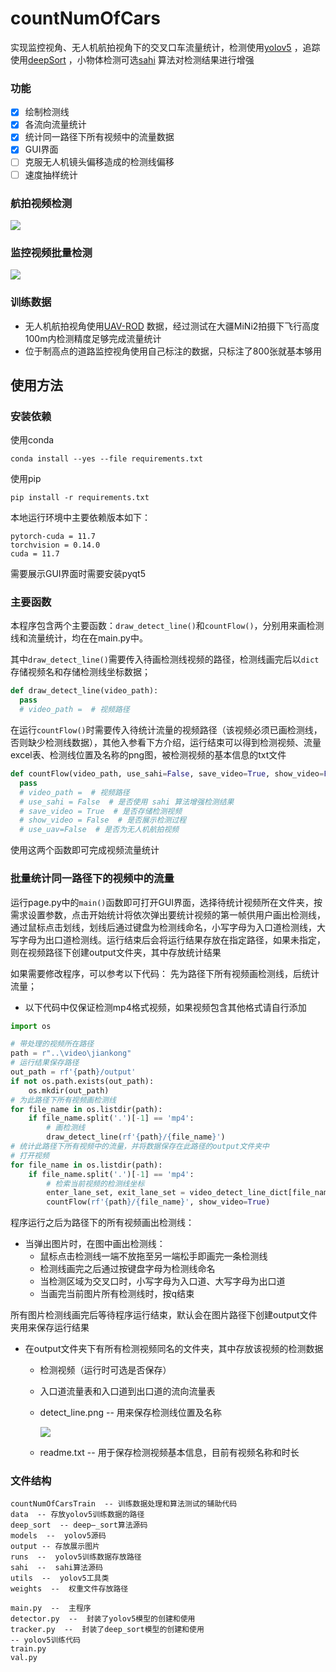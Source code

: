 # countNumOfCars
实现监控视角、无人机航拍视角下的交叉口车流量统计，检测使用[yolov5](https://github.com/ultralytics/yolov5) ，追踪使用[deepSort](https://github.com/nwojke/deep_sort) ，小物体检测可选[sahi](https://github.com/obss/sahi) 算法对检测结果进行增强
### 功能
- [x] 绘制检测线
- [x] 各流向流量统计
- [x] 统计同一路径下所有视频中的流量数据
- [x] GUI界面
- [ ] 克服无人机镜头偏移造成的检测线偏移
- [ ] 速度抽样统计
### 航拍视频检测
<img src="output/uav.gif">

### 监控视频批量检测
<img src="output/monitor.gif"/>

### 训练数据
- 无人机航拍视角使用[UAV-ROD](https://github.com/fengkaibit/UAV-ROD) 数据，经过测试在大疆MiNi2拍摄下飞行高度100m内检测精度足够完成流量统计
- 位于制高点的道路监控视角使用自己标注的数据，只标注了800张就基本够用
## 使用方法
### 安装依赖
使用conda
```commandline
conda install --yes --file requirements.txt
```
使用pip
```commandline
pip install -r requirements.txt
```
本地运行环境中主要依赖版本如下：
```text
pytorch-cuda = 11.7
torchvision = 0.14.0
cuda = 11.7
```
需要展示GUI界面时需要安装pyqt5

### 主要函数
本程序包含两个主要函数：`draw_detect_line()`和`countFlow()`，分别用来画检测线和流量统计，均在在main.py中。

其中`draw_detect_line()`需要传入待画检测线视频的路径，检测线画完后以`dict`存储视频名和存储检测线坐标数据；

```python
def draw_detect_line(video_path):
  pass
  # video_path =  # 视频路径  
```

在运行`countFlow()`时需要传入待统计流量的视频路径（该视频必须已画检测线，否则缺少检测线数据），其他入参看下方介绍，运行结束可以得到检测视频、流量excel表、检测线位置及名称的png图，被检测视频的基本信息的txt文件
```python
def countFlow(video_path, use_sahi=False, save_video=True, show_video=False, use_uav=False):
  pass
  # video_path =  # 视频路径    
  # use_sahi = False  # 是否使用 sahi 算法增强检测结果
  # save_video = True  # 是否存储检测视频
  # show_video = False  # 是否展示检测过程
  # use_uav=False  # 是否为无人机航拍视频
```

使用这两个函数即可完成视频流量统计
### 批量统计同一路径下的视频中的流量
运行page.py中的`main()`函数即可打开GUI界面，选择待统计视频所在文件夹，按需求设置参数，点击开始统计将依次弹出要统计视频的第一帧供用户画出检测线，通过鼠标点击划线，划线后通过键盘为检测线命名，小写字母为入口道检测线，大写字母为出口道检测线。运行结束后会将运行结果存放在指定路径，如果未指定，则在视频路径下创建output文件夹，其中存放统计结果

如果需要修改程序，可以参考以下代码：
先为路径下所有视频画检测线，后统计流量；
- 以下代码中仅保证检测mp4格式视频，如果视频包含其他格式请自行添加
```python
import os

# 带处理的视频所在路径
path = r"..\video\jiankong"
# 运行结果保存路径
out_path = rf'{path}/output'
if not os.path.exists(out_path):
    os.mkdir(out_path)
# 为此路径下所有视频画检测线
for file_name in os.listdir(path):
    if file_name.split('.')[-1] == 'mp4':
        # 画检测线
        draw_detect_line(rf'{path}/{file_name}')
# 统计此路径下所有视频中的流量，并将数据保存在此路径的output文件夹中
# 打开视频
for file_name in os.listdir(path):
    if file_name.split('.')[-1] == 'mp4':
        # 检索当前视频的检测线坐标
        enter_lane_set, exit_lane_set = video_detect_line_dict[file_name]
        countFlow(rf'{path}/{file_name}', show_video=True)
```

程序运行之后为路径下的所有视频画出检测线：
- 当弹出图片时，在图中画出检测线：
  - 鼠标点击检测线一端不放拖至另一端松手即画完一条检测线
  - 检测线画完之后通过按键盘字母为检测线命名
  - 当检测区域为交叉口时，小写字母为入口道、大写字母为出口道
  - 当画完当前图片所有检测线时，按q结束

所有图片检测线画完后等待程序运行结束，默认会在图片路径下创建output文件夹用来保存运行结果
- 在output文件夹下有所有检测视频同名的文件夹，其中存放该视频的检测数据
  - 检测视频（运行时可选是否保存）
  - 入口道流量表和入口道到出口道的流向流量表
  - detect_line.png -- 用来保存检测线位置及名称
  
    <img src = "output/detect_line.png"/>
  - readme.txt -- 用于保存检测视频基本信息，目前有视频名称和时长

### 文件结构
```text
countNumOfCarsTrain  -- 训练数据处理和算法测试的辅助代码
data  -- 存放yolov5训练数据的路径
deep_sort  -- deep—_sort算法源码
models  --  yolov5源码
output -- 存放展示图片
runs  --  yolov5训练数据存放路径
sahi  --  sahi算法源码
utils  --  yolov5工具类
weights  --  权重文件存放路径

main.py  --  主程序
detector.py  --  封装了yolov5模型的创建和使用
tracker.py  --  封装了deep_sort模型的创建和使用
-- yolov5训练代码
train.py
val.py
```
